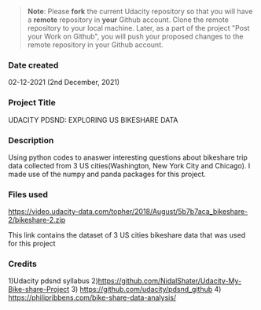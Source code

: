 >**Note**: Please **fork** the current Udacity repository so that you will have a **remote** repository in **your** Github account. Clone the remote repository to your local machine. Later, as a part of the project "Post your Work on Github", you will push your proposed changes to the remote repository in your Github account.

### Date created
02-12-2021 (2nd December, 2021)

### Project Title
UDACITY PDSND: EXPLORING US BIKESHARE DATA

### Description
Using python codes to anaswer interesting questions about bikeshare trip data collected from 3 US cities(Washington, New York City and Chicago). I made use of the numpy and panda packages for this project.

### Files used
https://video.udacity-data.com/topher/2018/August/5b7b7aca_bikeshare-2/bikeshare-2.zip

This link contains the dataset of 3 US cities bikeshare data that was used for this project

### Credits
1)Udacity pdsnd syllabus
2)https://github.com/NidalShater/Udacity-My-Bike-share-Project
3) https://github.com/udacity/pdsnd_github
4) https://philipribbens.com/bike-share-data-analysis/

